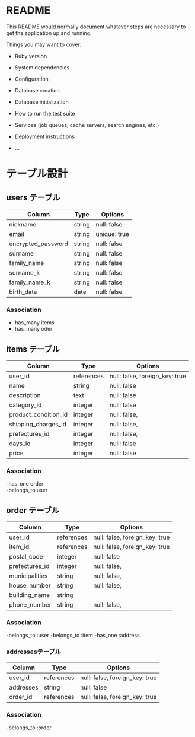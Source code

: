 # README

This README would normally document whatever steps are necessary to get the
application up and running.

Things you may want to cover:

* Ruby version

* System dependencies

* Configuration

* Database creation

* Database initialization

* How to run the test suite

* Services (job queues, cache servers, search engines, etc.)

* Deployment instructions

* ...



# テーブル設計

## users テーブル

| Column             | Type   | Options     |
| ----------------   | ------ | ----------- |
| nickname           | string | null: false |
| email              | string | unique: true|
| encrypted_password | string | null: false |
| surname            | string | null: false |
| family_name        | string | null: false |
| surname_k          | string | null: false |
| family_name_k      | string | null: false |
| birth_date          | date   | null: false |

### Association
- has_many items
- has_many oder


## items テーブル

| Column              | Type       | Options                        |
| ------------------- | -----------| ----------------------------   |
| user_id             | references | null: false, foreign_key: true |   
| name                | string     | null: false                    |   
| description         | text       | null: false                    |
| category_id         | integer    | null: false                    |
| product_condition_id| integer    | null: false,                   |
| shipping_charges_id | integer    | null: false,                   |
| prefectures_id      | integer    | null: false,                   |
| days_id             | integer    | null: false                    |
| price               | integer    | null: false                    |

### Association
-has_one order  
-belongs_to user


## order テーブル

| Column        | Type       | Options                        |
| ------        | ---------- | ------------------------------ |
| user_id       | references | null: false, foreign_key: true |
| item_id      | references | null: false, foreign_key: true |
|postal_code    | integer    | null: false                    |
|prefectures_id | integer    | null: false,                   |
|municipalities | string     | null: false,                   |
|house_number   | string     | null: false,                   |
|building_name  | string     |                                |
|phone_number   | string     | null: false,                   |



### Association
-belongs_to :user
-belongs_to :item
-has_one :address


### addressesテーブル

| Column    | Type       | Options                        |
| ------    | ---------- | ------------------------------ |
| user_id   | references | null: false, foreign_key: true |
| addresses | string     | null: false                    |
| order_id  | references | null: false, foreign_key: true |
### Association
 -belongs_to :order
 

